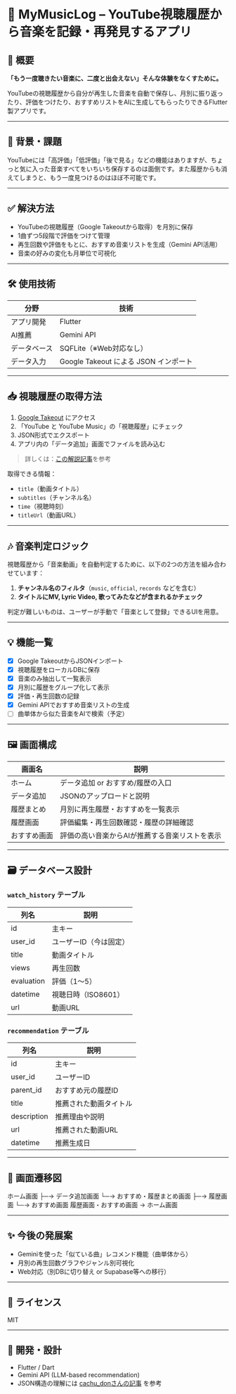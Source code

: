 # 🎵 MyMusicLog – YouTube視聴履歴から音楽を記録・再発見するアプリ

## 📌 概要

**「もう一度聴きたい音楽に、二度と出会えない」そんな体験をなくすために。**

YouTubeの視聴履歴から自分が再生した音楽を自動で保存し、月別に振り返ったり、評価をつけたり、おすすめリストをAIに生成してもらったりできるFlutter製アプリです。

---

## 🧠 背景・課題

YouTubeには「高評価」「低評価」「後で見る」などの機能はありますが、ちょっと気に入った音楽すべてをいちいち保存するのは面倒です。また履歴からも消えてしまうと、もう一度見つけるのはほぼ不可能です。

---

## ✅ 解決方法

- YouTubeの視聴履歴（Google Takeoutから取得）を月別に保存
- 1曲ずつ5段階で評価をつけて管理
- 再生回数や評価をもとに、おすすめ音楽リストを生成（Gemini API活用）
- 音楽の好みの変化も月単位で可視化

---

## 🛠 使用技術

| 分野 | 技術 |
|------|------|
| アプリ開発 | Flutter |
| AI推薦 | Gemini API |
| データベース | SQFLite（※Web対応なし） |
| データ入力 | Google Takeout による JSON インポート |

---

## 📥 視聴履歴の取得方法

1. [Google Takeout](https://takeout.google.com/?pli=1) にアクセス
2. 「YouTube と YouTube Music」の「視聴履歴」にチェック
3. JSON形式でエクスポート
4. アプリ内の「データ追加」画面でファイルを読み込む

> 詳しくは：[この解説記事](https://note.com/cachu_don/n/n976502e18345)を参考

取得できる情報：

- `title`（動画タイトル）
- `subtitles`（チャンネル名）
- `time`（視聴時刻）
- `titleUrl`（動画URL）

---

## 🎶 音楽判定ロジック

視聴履歴から「音楽動画」を自動判定するために、以下の2つの方法を組み合わせています：

1. **チャンネル名のフィルタ**（`music`, `official`, `records` などを含む）
2. **タイトルにMV, Lyric Video, 歌ってみたなどが含まれるかチェック**

判定が難しいものは、ユーザーが手動で「音楽として登録」できるUIを用意。

---

## 💡 機能一覧

- [x] Google TakeoutからJSONインポート
- [x] 視聴履歴をローカルDBに保存
- [x] 音楽のみ抽出して一覧表示
- [x] 月別に履歴をグループ化して表示
- [x] 評価・再生回数の記録
- [x] Gemini APIでおすすめ音楽リストの生成
- [ ] 曲単体から似た音楽をAIで検索（予定）

---

## 🖼 画面構成

| 画面名 | 説明 |
|--------|------|
| ホーム | データ追加 or おすすめ/履歴の入口 |
| データ追加 | JSONのアップロードと説明 |
| 履歴まとめ | 月別に再生履歴・おすすめを一覧表示 |
| 履歴画面 | 評価編集・再生回数確認・履歴の詳細確認 |
| おすすめ画面 | 評価の高い音楽からAIが推薦する音楽リストを表示 |

---

## 🗃 データベース設計

### `watch_history` テーブル

| 列名 | 説明 |
|------|------|
| id | 主キー |
| user_id | ユーザーID（今は固定） |
| title | 動画タイトル |
| views | 再生回数 |
| evaluation | 評価（1〜5） |
| datetime | 視聴日時（ISO8601） |
| url | 動画URL |

### `recommendation` テーブル

| 列名 | 説明 |
|------|------|
| id | 主キー |
| user_id | ユーザーID |
| parent_id | おすすめ元の履歴ID |
| title | 推薦された動画タイトル |
| description | 推薦理由や説明 |
| url | 推薦された動画URL |
| datetime | 推薦生成日 |

---

## 🔄 画面遷移図

ホーム画面
├─→ データ追加画面
└─→ おすすめ・履歴まとめ画面
├─→ 履歴画面
└─→ おすすめ画面
履歴画面・おすすめ画面 → ホーム画面

---

## ✨ 今後の発展案

- Geminiを使った「似ている曲」レコメンド機能（曲単体から）
- 月別の再生回数グラフやジャンル別可視化
- Web対応（別DBに切り替え or Supabase等への移行）

---

## 📄 ライセンス

MIT

---

## 🙌 開発・設計

- Flutter / Dart
- Gemini API (LLM-based recommendation)
- JSON構造の理解には [cachu_donさんの記事](https://note.com/cachu_don/n/n976502e18345) を参考
  